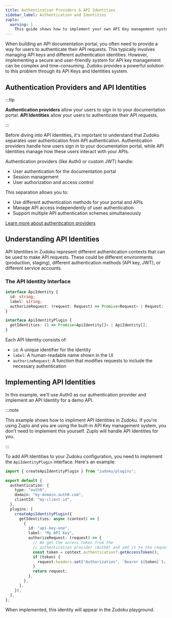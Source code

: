 ```yaml
---
title: Authentication Providers & API Identities
sidebar_label: Authentication and Identities
zuplo:
  warning: |
    This guide shows how to implement your own API Key management system in Zudoku. This is typically not needed when using Zuplo's built-in API Key management system. You only need to implement this if you want to integrate with a custom or third-party identity management system.
---
```


When building an API documentation portal, you often need to provide a way for users to authenticate
their API requests. This typically involves managing API keys and different authentication
identities. However, implementing a secure and user-friendly system for API key management can be
complex and time-consuming. Zudoku provides a powerful solution to this problem through its API Keys
and Identities system.

## Authentication Providers and API Identities

:::tip

**Authentication providers** allow your users to sign in to your documentation portal. **API
Identities** allow your users to authenticate their API requests.

:::

Before diving into API Identities, it's important to understand that Zudoku separates user
authentication from API authentication. Authentication providers handle how users sign in to your
documentation portal, while API Identities manage how these users interact with your APIs.

Authentication providers (like Auth0 or custom JWT) handle:

- User authentication for the documentation portal
- Session management
- User authorization and access control

This separation allows you to:

- Use different authentication methods for your portal and APIs
- Manage API access independently of user authentication
- Support multiple API authentication schemes simultaneously

[Learn more about authentication providers](../configuration/authentication)

## Understanding API Identities

API Identities in Zudoku represent different authentication contexts that can be used to make API
requests. These could be different environments (production, staging), different authentication
methods (API key, JWT), or different service accounts.

### The API Identity Interface

```typescript
interface ApiIdentity {
  id: string;
  label: string;
  authorizeRequest: (request: Request) => Promise<Request> | Request;
}

interface ApiIdentityPlugin {
  getIdentities: () => Promise<ApiIdentity[]> | ApiIdentity[];
}
```

Each API Identity consists of:

- `id`: A unique identifier for the identity
- `label`: A human-readable name shown in the UI
- `authorizeRequest`: A function that modifies requests to include the necessary authentication

## Implementing API Identities

In this example, we'll use Auth0 as our authentication provider and implement an API Identity for a
demo API.

:::note

This example shows how to impliment API Identities in Zudoku. If you're using Zuplo and you are
using the built-in API Key management system, you don't need to implement this yourself. Zuplo will
handle API Identities for you.

:::

To add API Identities to your Zudoku configuration, you need to implement the `ApiIdentityPlugin`
interface. Here's an example:

```typescript
import { createApiIdentityPlugin } from "zudoku/plugins";

export default {
  authentication: {
    type: "auth0",
    domain: "my-domain.auth0.com",
    clientId: "my-client-id",
  },
  plugins: [
    createApiIdentityPlugin({
      getIdentities: async (context) => [
        {
          id: "api-key-one",
          label: "My API Key",
          authorizeRequest: (request) => {
            // We get the access token from the
            // authentication provider (Auth0) and add it to the request headers
            const token = context.authentication?.getAccessToken();
            if (token) {
              request.headers.set("Authorization", `Bearer ${token}`);
            }
            return request;
          },
        },
      ],
    }),
  ],
};
```

When implemented, this identity will appear in the Zudoku playground.

